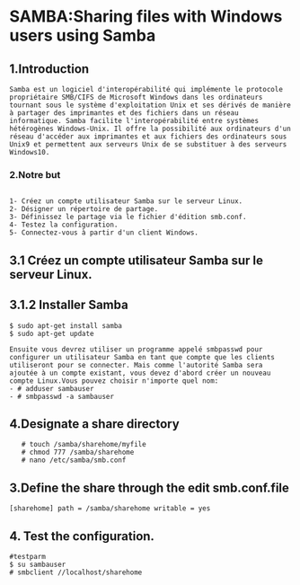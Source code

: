 # SAMBA:Sharing files with Windows users using Samba

## 1.Introduction
```
Samba est un logiciel d'interopérabilité qui implémente le protocole propriétaire SMB/CIFS de Microsoft Windows dans les ordinateurs tournant sous le système d'exploitation Unix et ses dérivés de manière à partager des imprimantes et des fichiers dans un réseau informatique. Samba facilite l'interopérabilité entre systèmes hétérogènes Windows-Unix. Il offre la possibilité aux ordinateurs d'un réseau d'accéder aux imprimantes et aux fichiers des ordinateurs sous Unix9 et permettent aux serveurs Unix de se substituer à des serveurs Windows10.
```
### 2.Notre but 
```

1- Créez un compte utilisateur Samba sur le serveur Linux.
2- Désigner un répertoire de partage.
3- Définissez le partage via le fichier d'édition smb.conf.
4- Testez la configuration.
5- Connectez-vous à partir d'un client Windows.
```

## 3.1 Créez un compte utilisateur Samba sur le serveur Linux.
   ## 3.1.2 Installer Samba 
   
 ```
$ sudo apt-get install samba
$ sudo apt-get update
 ```
```
Ensuite vous devrez utiliser un programme appelé smbpasswd pour configurer un utilisateur Samba en tant que compte que les clients utiliseront pour se connecter. Mais comme l'autorité Samba sera ajoutée à un compte existant, vous devez d'abord créer un nouveau compte Linux.Vous pouvez choisir n'importe quel nom:
- # adduser sambauser 
- # smbpasswd -a sambauser
```

##  4.Designate a share directory 

```# mkdir -p /samba/sharehome 
   # touch /samba/sharehome/myfile
   # chmod 777 /samba/sharehome
   # nano /etc/samba/smb.conf
```

##  3.Define the share through the edit smb.conf.file

```
[sharehome] path = /samba/sharehome writable = yes
```
## 4. Test the configuration. 

```
#testparm
$ su sambauser
# smbclient //localhost/sharehome 
```








